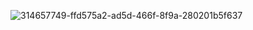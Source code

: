 ![314657749-ffd575a2-ad5d-466f-8f9a-280201b5f637](https://github.com/user-attachments/assets/0c2ae076-a82a-4780-983c-d06217478a95)

